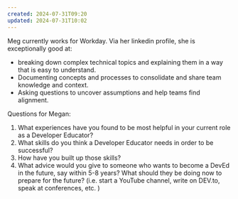 ```yaml
---
created: 2024-07-31T09:20
updated: 2024-07-31T10:02
---
```

Meg currently works for Workday. Via her linkedin profile, she is exceptionally good at: 
- breaking down complex technical topics and explaining them in a way that is easy to understand. 
- Documenting concepts and processes to consolidate and share team knowledge and context.
- Asking questions to uncover assumptions and help teams find alignment.

Questions for Megan:
1. What experiences have you found to be most helpful in your current role as a Developer Educator? 
2. What skills do you think a Developer Educator needs in order to be successful? 
3. How have you built up those skills? 
4. What advice would you give to someone who wants to become a DevEd in the future, say within 5-8 years? What should they be doing now to prepare for the future? (i.e. start a YouTube channel, write on DEV.to, speak at conferences, etc. )